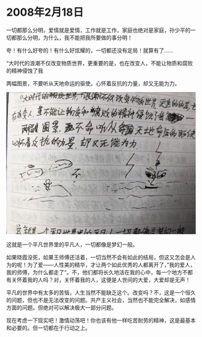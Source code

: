 # 2008年2月18日

一切都那么分明，爱情就是爱情，工作就是工作，家庭也绝对是家庭，孙少平的一切都那么分明，为什么，我不能把我所要做的事分明！

夸！有什么好夸的！有什么好炫耀的，一切都还没有定局！就算有了……

“大时代的浪潮不仅改变物质世界，更重要的是，也在改变人，不能让物质和腐败的精神侵蚀了我

两幅图景，不要听从天地命运的驱使。心怀着反抗的力量，却又无能为力。

![两幅图景](.assets/2008-02-18-屹立风浪/两幅图景.jpg)

这就是一个平凡世界里的平凡人，一切都像是梦幻一般。

如果晓霞没死，如果王师傅还活着，一切当然不会有如此的结局，但这又怎会是人为的呢！为了爱——人性美的精华，才让两个如此优秀的人都离开了，”我的爱人，我的师傅，为什么都走了“。不，他们都将长久地活在我的心中，每一个地方不都有关怀着我的人吗？对，关怀着我的人，这便是人世间的大爱，大爱却是无声！

平凡的世界中有太多的苦恼，人生当然不能缺乏这个。改变吗？不，这是一个恒久的问题，但也不是无法改变的问题。共产主义社会，当然也不能完全解决，如感情方面的问题。但绝对可以解决极大一部分问题。

现在考虑一下现实吧！激情动荡吧！你也该有他一样吃苦耐劳的精神，这是最基本和必要的。但一切都在于行动之上。